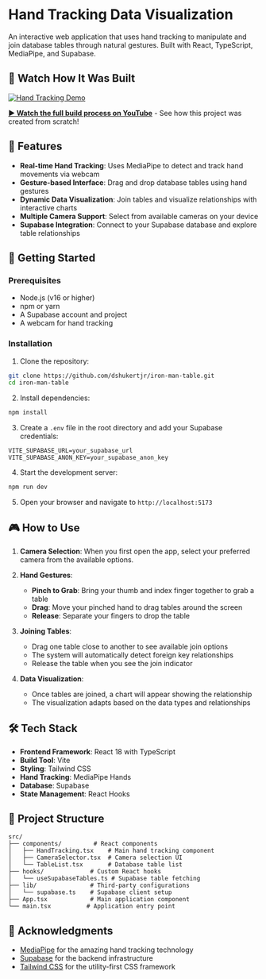 # Hand Tracking Data Visualization

An interactive web application that uses hand tracking to manipulate and join database tables through natural gestures. Built with React, TypeScript, MediaPipe, and Supabase.

## 🎥 Watch How It Was Built

[![Hand Tracking Demo](https://img.youtube.com/vi/TLKxx_-fdio/maxresdefault.jpg)](https://youtu.be/TLKxx_-fdio)

**[▶️ Watch the full build process on YouTube](https://youtu.be/TLKxx_-fdio)** - See how this project was created from scratch!

## 🎯 Features

- **Real-time Hand Tracking**: Uses MediaPipe to detect and track hand movements via webcam
- **Gesture-based Interface**: Drag and drop database tables using hand gestures
- **Dynamic Data Visualization**: Join tables and visualize relationships with interactive charts
- **Multiple Camera Support**: Select from available cameras on your device
- **Supabase Integration**: Connect to your Supabase database and explore table relationships

## 🚀 Getting Started

### Prerequisites

- Node.js (v16 or higher)
- npm or yarn
- A Supabase account and project
- A webcam for hand tracking

### Installation

1. Clone the repository:

```bash
git clone https://github.com/dshukertjr/iron-man-table.git
cd iron-man-table
```

2. Install dependencies:

```bash
npm install
```

3. Create a `.env` file in the root directory and add your Supabase credentials:

```env
VITE_SUPABASE_URL=your_supabase_url
VITE_SUPABASE_ANON_KEY=your_supabase_anon_key
```

4. Start the development server:

```bash
npm run dev
```

5. Open your browser and navigate to `http://localhost:5173`

## 🎮 How to Use

1. **Camera Selection**: When you first open the app, select your preferred camera from the available options.

2. **Hand Gestures**:

   - **Pinch to Grab**: Bring your thumb and index finger together to grab a table
   - **Drag**: Move your pinched hand to drag tables around the screen
   - **Release**: Separate your fingers to drop the table

3. **Joining Tables**:

   - Drag one table close to another to see available join options
   - The system will automatically detect foreign key relationships
   - Release the table when you see the join indicator

4. **Data Visualization**:
   - Once tables are joined, a chart will appear showing the relationship
   - The visualization adapts based on the data types and relationships

## 🛠️ Tech Stack

- **Frontend Framework**: React 18 with TypeScript
- **Build Tool**: Vite
- **Styling**: Tailwind CSS
- **Hand Tracking**: MediaPipe Hands
- **Database**: Supabase
- **State Management**: React Hooks

## 📁 Project Structure

```
src/
├── components/         # React components
│   ├── HandTracking.tsx    # Main hand tracking component
│   ├── CameraSelector.tsx  # Camera selection UI
│   └── TableList.tsx       # Database table list
├── hooks/             # Custom React hooks
│   └── useSupabaseTables.ts # Supabase table fetching
├── lib/               # Third-party configurations
│   └── supabase.ts    # Supabase client setup
├── App.tsx            # Main application component
└── main.tsx          # Application entry point
```

## 🙏 Acknowledgments

- [MediaPipe](https://mediapipe.dev/) for the amazing hand tracking technology
- [Supabase](https://supabase.com/) for the backend infrastructure
- [Tailwind CSS](https://tailwindcss.com/) for the utility-first CSS framework
